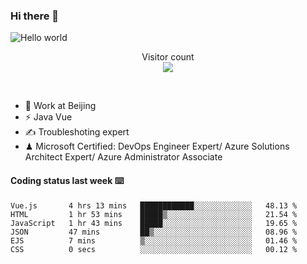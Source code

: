 ### Hi there 👋

<img src="https://raw.githubusercontent.com/sagar-viradiya/sagar-viradiya/master/resources/banner.png" alt="Hello world">
<p align="center"> 
  Visitor count<br/>
  <img src="https://profile-counter.glitch.me/youszoe/count.svg" />
</p>
<br/>

- 🍻 Work at Beijing 
- ⚡ Java Vue
- ✍️ Troubleshoting expert
- ♟  Microsoft Certified: DevOps Engineer Expert/ Azure Solutions Architect Expert/ Azure Administrator Associate

#### Coding status last week ⌨️

<!--START_SECTION:waka-->

```text
Vue.js       4 hrs 13 mins   ████████████░░░░░░░░░░░░░   48.13 %
HTML         1 hr 53 mins    █████▒░░░░░░░░░░░░░░░░░░░   21.54 %
JavaScript   1 hr 43 mins    █████░░░░░░░░░░░░░░░░░░░░   19.65 %
JSON         47 mins         ██▒░░░░░░░░░░░░░░░░░░░░░░   08.96 %
EJS          7 mins          ▒░░░░░░░░░░░░░░░░░░░░░░░░   01.46 %
CSS          0 secs          ░░░░░░░░░░░░░░░░░░░░░░░░░   00.12 %
```

<!--END_SECTION:waka-->

<br/>
<center><img src="http://ghchart.rshah.org/409ba5/yousazoe" alt="" /></center>


